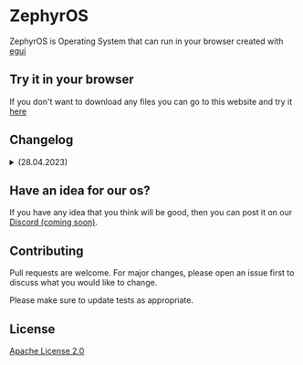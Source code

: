 # ZephyrOS

ZephyrOS is Operating System that can run in your browser created with [egui](https://egui.rs/) 

## Try it in your browser
If you don't want to download any files you can go to this website and try it [here](https://badless.github.io/zephyr-os/)

## Changelog
<details>
<summary>(28.04.2023)</summary>
<br>
Project Started<br>
[+] About Window<br>
[+] Settings<br>
[+] Wallpaper<br>
[+] Taskbar<br>
</details>

## Have an idea for our os?
If you have any idea that you think will be good, then you can post it on our [Discord (coming soon)]().

## Contributing
Pull requests are welcome. For major changes, please open an issue first to discuss what you would like to change.

Please make sure to update tests as appropriate.

## License
[Apache License 2.0](https://github.com/Badless/zephyr-os/blob/master/LICENSE)
